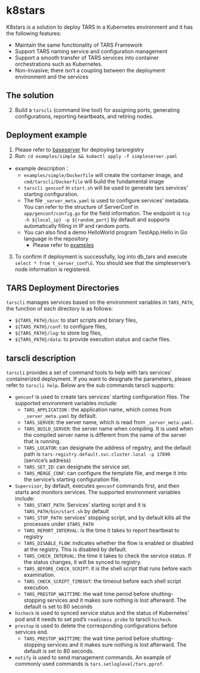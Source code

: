 # k8stars
K8stars is a solution to deploy TARS in a Kubernetes environment and it has the following features: 
* Maintain the same functionality of TARS Framework
* Support TARS naming service and configuration management 
* Support a smooth transfer of TARS services into container orchestrations such as Kubernetes. 
* Non-invasive; there isn’t a coupling between the deployment environment and the services
## The solution
2. Build a `tarscli` (command line tool) for assigning ports, generating configurations, reporting heartbeats, and retiring nodes. 
## Deployment example
1. Please refer to [baseserver](https://github.com/TarsCloud/K8STARS/blob/master/baseserver/README.en.md) for deploying tarsregistry 
2. Run:
  `cd examples/simple && kubectl apply -f simpleserver.yaml`
* example description：
  * `examples/simple/Dockerfile` will create the container image, and `cmd/tarscli/Dockerfile` will build the fundamental image
  * `tarscli genconf` in `start.sh` will be used to generate tars services’ starting configuration. 
  * The file `_server_meta.yaml` is used to configure services’ metadata. You can refer to the structure of ServerConf in `app/genconf/config.go` for the field information. The endpoint is `tcp -h ${local_ip} -p ${random_port}` by default and supports automatically filling in IP and random ports. 
  * You can also find a demo HelloWorld program TestApp.Hello in Go language in the repository
    * Please refer to [examples](https://github.com/TarsCloud/K8STARS/tree/master/examples)
3. To confirm if deployment is successfully, log into db_tars and execute `select * from t_server_conf\G`. You should see that the simpleserver’s node information is registered. 
## TARS Deployment Directories
`tarscli` manages services based on the environment variables in `TARS_PATH`, the function of each directory is as follows: 
* `${TARS_PATH}/bin`: to start scripts and binary files,
* `${TARS_PATH}/conf`: to configure files,
* `${TARS_PATH}/log`: to store log files,
* `${TARS_PATH}/data`: to provide execution status and cache files.
 
## tarscli description
`tarscli` provides a set of command tools to help with tars services’ containerized deployment. If you want to designate the parameters, please refer to `tarscli help`. Below are the sub commands tarscli supports: 
* `genconf` is used to create tars services’ starting configuration files. The supported environment variables include: 
  * `TARS_APPLICATION` : the application name, which comes from `_server_meta.yaml` by default. 
  * `TARS_SERVER`: the server name, which is read from `_server_meta.yaml`. 
  * `TARS_BUILD_SERVER`: the server name when compiling. It is used when the compiled server name is different from the name of the server that is running. 
  * `TARS_LOCATOR`: can designate the address of registry, and the default path is `tars-registry.default.svc.cluster.local -p 17890` (service’s address) 
  * `TARS_SET_ID`: can designate the service set. 
  * `TARS_MERGE_CONF`: can configure the template file, and merge it into the service’s starting configuration file. 
* `Supervisor`, by default, executes `genconf` commands first, and then starts and monitors services. The supported environment variables include: 
  * `TARS_START_PATH`: Services’ starting script and it is `TARS_PATH/bin/start.sh` by default
  * `TARS_STOP_PATH`: services’ stopping script, and by default kills all the processes under `$TARS_PATH` 
  * `TARS_REPORT_INTERVAL`: is the time it takes to report heartbeat to registry 
  * `TARS_DISABLE_FLOW`: indicates whether the flow is enabled or disabled at the registry. This is disabled by default.
  * `TARS_CHECK_INTERVAL`: the time it takes to check the service status. If the status changes, it will be synced to registry.
  * `TARS_BEFORE_CHECK_SCRIPT`: it is the shell script that runs before each examination. 
  * `TARS_CHECK_SCRIPT_TIMEOUT`: the timeout before each shell script execution. 
  * `TARS_PRESTOP_WAITTIME`: the wait time period before shutting-stopping services and it makes sure nothing is lost afterward. The default is set to 80 seconds
* `hzcheck` is used to synced service status and the status of Kubernetes’ pod and it needs to set pod’s `readiness probe` to tarscli `hzcheck`.
* `prestop` is used to delete the corresponding configurations before services end.
  * `TARS_PRESTOP_WAITTIME`: the wait time period before shutting-stopping services and it makes sure nothing is lost afterward. The default is set to 80 seconds.
* `notify` is used to send management commands. An example of commonly used commands is `tars.setloglevel/tars.pprof`.
 
 
